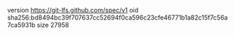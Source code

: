 version https://git-lfs.github.com/spec/v1
oid sha256:bd8494bc39f707637cc52694f0ca596c23cfe46771b1a82c15f7c56a7ca5931b
size 27958
